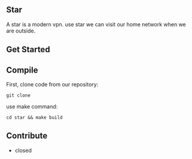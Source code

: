 ## Star

A star is a modern vpn. use star we can visit our home network when we are outside.

## Get Started

## Compile

First, clone code from our repository:

```shell
git clone
```

use make command:

```shell
cd star && make build
```

## Contribute

- closed
